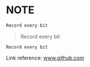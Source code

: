 # NOTE

```markdown
Record every bit
```

> Record every bit

`Record every bit`

Link reference: www.github.com

